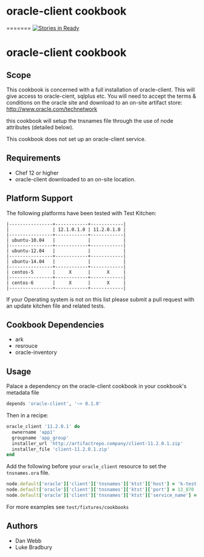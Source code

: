 oracle-client cookbook
======================
=======
[![Stories in Ready](https://badge.waffle.io/universityofderby/chef-oracle-client.png?label=ready&title=Ready)](https://waffle.io/universityofderby/chef-oracle-client)
# oracle-client cookbook

Scope
-----
This cookbook is concerned with a full installation of oracle-client. This will give access to oracle-cient, sqlplus etc.
You will need to accept the terms & conditions on the oracle site and download to an on-site artifact store: http://www.oracle.com/technetwork

this cookbook will setup the tnsnames file through the use of node attributes (detailed below).

This cookbook does not set up an oracle-client service.

Requirements
------------
 - Chef 12 or higher
 - oracle-client downloaded to an on-site location.

 Platform Support
 ----------------
 The following platforms have been tested with Test Kitchen:

 ```
|----------------+------------+------------|
|                | 12.1.0.1.0 | 11.2.0.1.0 |
|----------------+------------+------------|
| ubuntu-10.04   |            |            |
|----------------+------------+------------|
| ubuntu-12.04   |            |            |
|----------------+------------+------------|
| ubuntu-14.04   |            |            |
|----------------+------------+------------|
| centos-5       |     X      |      X     |
|----------------+------------+------------|
| centos-6       |     X      |      X     |
|----------------+------------+------------|
 ```
 If your Operating system is not on this list please submit a pull request with an update kitchen file and related tests.

Cookbook Dependencies
---------------------
 - ark
 - resrouce
 - oracle-inventory

Usage
--------
Palace a dependency on the oracle-client cookbook in your cookbook's metadata file
```ruby
depends 'oracle-client', '~> 0.1.0'
```

Then in a recipe:
```ruby
oracle_client '11.2.0.1' do
  ownername 'app1'
  groupname 'app_group'
  installer_url 'http://artifactrepo.company/client-11.2.0.1.zip'
  installer_file 'client-11.2.0.1.zip'
end
```

Add the following before your `oracle_client` resource to set the `tnsnames.ora` file.

```ruby
node.default['oracle']['client']['tnsnames']['ktst']['host'] = 'k-test-unicon'
node.default['oracle']['client']['tnsnames']['ktst']['port'] = 13_870
node.default['oracle']['client']['tnsnames']['ktst']['service_name'] = 'ktst'
```

For more examples see `test/fixtures/cookbooks`

Authors
------
- Dan Webb
- Luke Bradbury
